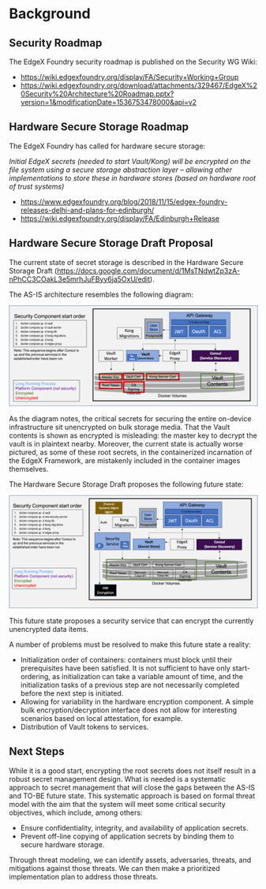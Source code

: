 # Background

## Security Roadmap

The EdgeX Foundry security roadmap is published on the Security WG Wiki:

* https://wiki.edgexfoundry.org/display/FA/Security+Working+Group
* https://wiki.edgexfoundry.org/download/attachments/329467/EdgeX%20Security%20Architecture%20Roadmap.pptx?version=1&modificationDate=1536753478000&api=v2

## Hardware Secure Storage Roadmap

The EdgeX Foundry has called for hardware secure storage:

*Initial EdgeX secrets (needed to start Vault/Kong) will be encrypted on  the file system using a secure storage abstraction layer – allowing other implementations to store these in hardware stores (based on hardware root of trust systems)*

* https://www.edgexfoundry.org/blog/2018/11/15/edgex-foundry-releases-delhi-and-plans-for-edinburgh/
* https://wiki.edgexfoundry.org/display/FA/Edinburgh+Release

## Hardware Secure Storage Draft Proposal

The current state of secret storage is described in the Hardware Secure Storage Draft (https://docs.google.com/document/d/1MsTNdwtZp3zA-nPhCC3COakL3e5mrhJuFByy6ja5OxU/edit).

The AS-IS architecture resembles the following diagram:

![AS-IS](arch-as-is.png)

As the diagram notes, the critical secrets for securing the entire on-device infrastructure sit unencrypted on bulk storage media. That the Vault contents is shown as encrypted is misleading: the master key to decrypt the vault is in plaintext nearby. Moreover, the current state is actually worse pictured, as some of these root secrets, in the containerized incarnation of the EdgeX Framework, are mistakenly included in the container images themselves.

The Hardware Secure Storage Draft proposes the following future state:

![Proposed future state](arch-proposed.png)

This future state proposes a security service that can encrypt the currently unencrypted data items.

A number of problems must be resolved to make this future state a reality:

* Initialization order of containers: containers must block until their prerequisites have been satisfied. It is not sufficient to have only start-ordering, as initialization can take a variable amount of time, and the initialization tasks of a previous step are not necessarily completed before the next step is initiated.
* Allowing for variability in the hardware encryption component.  A simple bulk encryption/decryption interface does not allow for interesting scenarios based on local attestation, for example.
* Distribution of Vault tokens to services.

## Next Steps

While it is a good start, encrypting the root secrets does not itself result in a robust secret management design. What is needed is a systematic approach to secret management that will close the gaps between the AS-IS and TO-BE future state.  This systematic approach is based on formal threat model with the aim that the system will meet some critical security objectives, which include, among others:

- Ensure confidentiality, integrity, and availability of application secrets.
- Prevent off-line copying of application secrets by binding them to secure hardware storage.

Through threat modeling, we can identify assets, adversaries, threats, and mitigations against those threats.  We can then make a prioritized implementation plan to address those threats.



